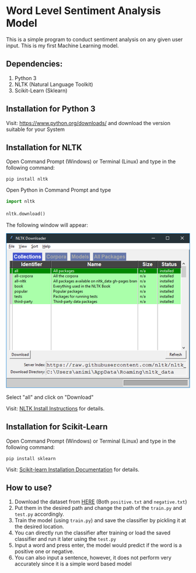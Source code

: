 # Word Level Sentiment Analysis Model
This is  a simple program to conduct sentiment analysis on any given user input. This is my first Machine Learning model.

## Dependencies:
  1. Python 3
  2. NLTK (Natural Language Toolkit)
  3. Scikit-Learn (Sklearn)

## Installation for Python 3
Visit: https://www.python.org/downloads/ and download the version suitable for your System

## Installation for NLTK
Open Command Prompt (Windows) or Terminal (Linux) and type in the following command:
~~~     
pip install nltk
~~~

Open Python in Command Prompt and type
~~~python
import nltk

nltk.download()
~~~

The following window will appear:

![NLTK DOWNLOAD](Assets/nltk_download.png) 

Select "all" and click on "Download"

Visit: [NLTK Install Instructions](https://www.nltk.org/install.html) for details.

## Installation for Scikit-Learn
Open Command Prompt (Windows) or Terminal (Linux) and type in the following command:

~~~
pip install sklearn
~~~

Visit: [Scikit-learn Installation Documentation](https://scikit-learn.org/stable/install.html) for details.

## How to use?
1. Download the dataset from [HERE](https://pythonprogramming.net/static/downloads/short_reviews/) (Both `positive.txt` and `negative.txt`)
2. Put them in the desired path and change the path of the `train.py` and `test.py` accordingly.
3. Train the model (using `train.py`) and save the classifier by pickling it at the desired location.
4. You can directly run the classifier after training or load the saved classifier and run it later using the `test.py`
5. Input a word and press enter, the model would predict if the word is a positive one or negative. 
6. You can also input a sentence, however, it does not perform very accurately since it is a simple word based model
